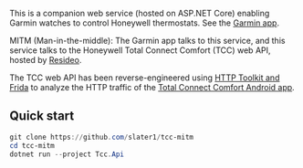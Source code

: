 This is a companion web service (hosted on ASP.NET Core) enabling Garmin watches to control Honeywell thermostats. See the [Garmin app](https://github.com/slater1/tcc-garmin).

MITM (Man-in-the-middle): The Garmin app talks to this service, and this service talks to the Honeywell Total Connect Comfort (TCC) web API,  hosted by [Resideo](https://status.resideo.com/).

The TCC web API has been reverse-engineered using [HTTP Toolkit and Frida](https://httptoolkit.tech/blog/frida-certificate-pinning/) to analyze the HTTP traffic of the [Total Connect Comfort Android app](https://play.google.com/store/apps/details?id=com.honeywell.mobile.android.totalComfort).

## Quick start

```powershell
git clone https://github.com/slater1/tcc-mitm
cd tcc-mitm
dotnet run --project Tcc.Api
```
